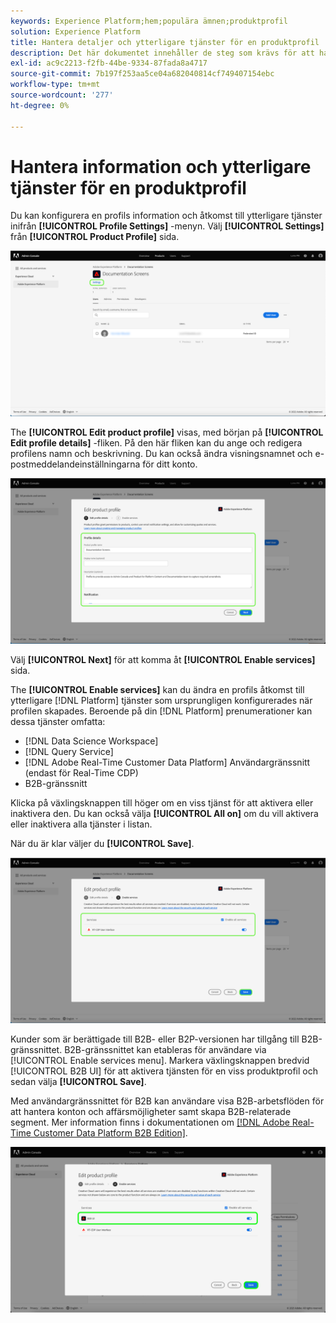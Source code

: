 ```yaml
---
keywords: Experience Platform;hem;populära ämnen;produktprofil
solution: Experience Platform
title: Hantera detaljer och ytterligare tjänster för en produktprofil
description: Det här dokumentet innehåller de steg som krävs för att hantera information och ytterligare tjänster för en produktprofil i Adobe Admin Console. Du kan konfigurera information om en profil och få tillgång till ytterligare tjänster på menyn Profilinställningar.
exl-id: ac9c2213-f2fb-44be-9334-87fada8a4717
source-git-commit: 7b197f253aa5ce04a682040814cf749407154ebc
workflow-type: tm+mt
source-wordcount: '277'
ht-degree: 0%

---
```


# Hantera information och ytterligare tjänster för en produktprofil

Du kan konfigurera en profils information och åtkomst till ytterligare tjänster inifrån **[!UICONTROL Profile Settings]** -menyn. Välj **[!UICONTROL Settings]** från **[!UICONTROL Product Profile]** sida.

![inställningar](../images/settings.png)

The **[!UICONTROL Edit product profile]** visas, med början på **[!UICONTROL Edit profile details]** -fliken. På den här fliken kan du ange och redigera profilens namn och beskrivning. Du kan också ändra visningsnamnet och e-postmeddelandeinställningarna för ditt konto.

![edit-product-profile](../images/edit-product-profile.png)

Välj **[!UICONTROL Next]** för att komma åt **[!UICONTROL Enable services]** sida.

The **[!UICONTROL Enable services]** kan du ändra en profils åtkomst till ytterligare [!DNL Platform] tjänster som ursprungligen konfigurerades när profilen skapades. Beroende på din [!DNL Platform] prenumerationer kan dessa tjänster omfatta:

- [!DNL Data Science Workspace]
- [!DNL Query Service]
- [!DNL Adobe Real-Time Customer Data Platform] Användargränssnitt (endast för Real-Time CDP)
- B2B-gränssnitt

Klicka på växlingsknappen till höger om en viss tjänst för att aktivera eller inaktivera den. Du kan också välja **[!UICONTROL All on]** om du vill aktivera eller inaktivera alla tjänster i listan.

När du är klar väljer du **[!UICONTROL Save]**.

![enable-services](../images/enable-services.png)

Kunder som är berättigade till B2B- eller B2P-versionen har tillgång till B2B-gränssnittet. B2B-gränssnittet kan etableras för användare via [!UICONTROL Enable services menu]. Markera växlingsknappen bredvid [!UICONTROL B2B UI] för att aktivera tjänsten för en viss produktprofil och sedan välja **[!UICONTROL Save]**.

Med användargränssnittet för B2B kan användare visa B2B-arbetsflöden för att hantera konton och affärsmöjligheter samt skapa B2B-relaterade segment. Mer information finns i dokumentationen om [[!DNL Adobe Real-Time Customer Data Platform B2B Edition]](../../rtcdp/b2b-overview.md).

![enable-b2b](../images/enable-b2b.png)